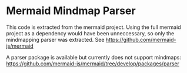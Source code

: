 # Mermaid Mindmap Parser

This code is extracted from the mermaid project. Using the full mermaid project as a dependency would have been unneccessary, so only the mindmapping parser was extracted. See https://github.com/mermaid-js/mermaid

A parser package is available but currently does not support mindmaps: https://github.com/mermaid-js/mermaid/tree/develop/packages/parser